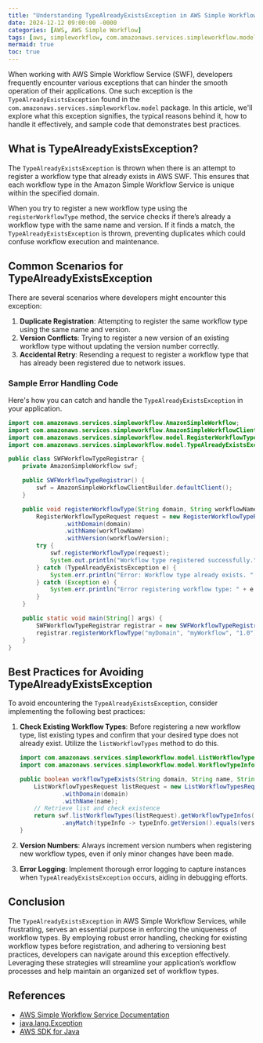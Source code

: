 ```yaml
---
title: "Understanding TypeAlreadyExistsException in AWS Simple Workflow Services"
date: 2024-12-12 09:00:00 -0000
categories: [AWS, AWS Simple Workflow]
tags: [aws, simpleworkflow, com.amazonaws.services.simpleworkflow.model]
mermaid: true
toc: true
---
```



When working with AWS Simple Workflow Service (SWF), developers frequently encounter various exceptions that can hinder the smooth operation of their applications. One such exception is the `TypeAlreadyExistsException` found in the `com.amazonaws.services.simpleworkflow.model` package. In this article, we'll explore what this exception signifies, the typical reasons behind it, how to handle it effectively, and sample code that demonstrates best practices. 

## What is TypeAlreadyExistsException?

The `TypeAlreadyExistsException` is thrown when there is an attempt to register a workflow type that already exists in AWS SWF. This ensures that each workflow type in the Amazon Simple Workflow Service is unique within the specified domain.

When you try to register a new workflow type using the `registerWorkflowType` method, the service checks if there’s already a workflow type with the same name and version. If it finds a match, the `TypeAlreadyExistsException` is thrown, preventing duplicates which could confuse workflow execution and maintenance.

## Common Scenarios for TypeAlreadyExistsException

There are several scenarios where developers might encounter this exception:

1. **Duplicate Registration**: Attempting to register the same workflow type using the same name and version.
2. **Version Conflicts**: Trying to register a new version of an existing workflow type without updating the version number correctly.
3. **Accidental Retry**: Resending a request to register a workflow type that has already been registered due to network issues.

### Sample Error Handling Code

Here's how you can catch and handle the `TypeAlreadyExistsException` in your application.

```java
import com.amazonaws.services.simpleworkflow.AmazonSimpleWorkflow;
import com.amazonaws.services.simpleworkflow.AmazonSimpleWorkflowClientBuilder;
import com.amazonaws.services.simpleworkflow.model.RegisterWorkflowTypeRequest;
import com.amazonaws.services.simpleworkflow.model.TypeAlreadyExistsException;

public class SWFWorkflowTypeRegistrar {
    private AmazonSimpleWorkflow swf;

    public SWFWorkflowTypeRegistrar() {
        swf = AmazonSimpleWorkflowClientBuilder.defaultClient();
    }

    public void registerWorkflowType(String domain, String workflowName, String workflowVersion) {
        RegisterWorkflowTypeRequest request = new RegisterWorkflowTypeRequest()
                .withDomain(domain)
                .withName(workflowName)
                .withVersion(workflowVersion);
        try {
            swf.registerWorkflowType(request);
            System.out.println("Workflow type registered successfully.");
        } catch (TypeAlreadyExistsException e) {
            System.err.println("Error: Workflow type already exists. " + e.getMessage());
        } catch (Exception e) {
            System.err.println("Error registering workflow type: " + e.getMessage());
        }
    }

    public static void main(String[] args) {
        SWFWorkflowTypeRegistrar registrar = new SWFWorkflowTypeRegistrar();
        registrar.registerWorkflowType("myDomain", "myWorkflow", "1.0");
    }
}
```

## Best Practices for Avoiding TypeAlreadyExistsException

To avoid encountering the `TypeAlreadyExistsException`, consider implementing the following best practices:

1. **Check Existing Workflow Types**: Before registering a new workflow type, list existing types and confirm that your desired type does not already exist. Utilize the `listWorkflowTypes` method to do this.

    ```java
    import com.amazonaws.services.simpleworkflow.model.ListWorkflowTypesRequest;
    import com.amazonaws.services.simpleworkflow.model.WorkflowTypeInfo;

    public boolean workflowTypeExists(String domain, String name, String version) {
        ListWorkflowTypesRequest listRequest = new ListWorkflowTypesRequest()
                .withDomain(domain)
                .withName(name);
        // Retrieve list and check existence
        return swf.listWorkflowTypes(listRequest).getWorkflowTypeInfos().stream()
                .anyMatch(typeInfo -> typeInfo.getVersion().equals(version));
    }
    ```

2. **Version Numbers**: Always increment version numbers when registering new workflow types, even if only minor changes have been made.

3. **Error Logging**: Implement thorough error logging to capture instances when `TypeAlreadyExistsException` occurs, aiding in debugging efforts.

## Conclusion

The `TypeAlreadyExistsException` in AWS Simple Workflow Services, while frustrating, serves an essential purpose in enforcing the uniqueness of workflow types. By employing robust error handling, checking for existing workflow types before registration, and adhering to versioning best practices, developers can navigate around this exception effectively. Leveraging these strategies will streamline your application’s workflow processes and help maintain an organized set of workflow types.

## References

- [AWS Simple Workflow Service Documentation](https://docs.aws.amazon.com/amazonswf/latest/developerguide/what-is-swf.html)
- [java.lang.Exception](https://docs.oracle.com/en/java/javase/11/docs/api/java.base/java/lang/Exception.html)
- [AWS SDK for Java](https://aws.amazon.com/sdk-for-java/)